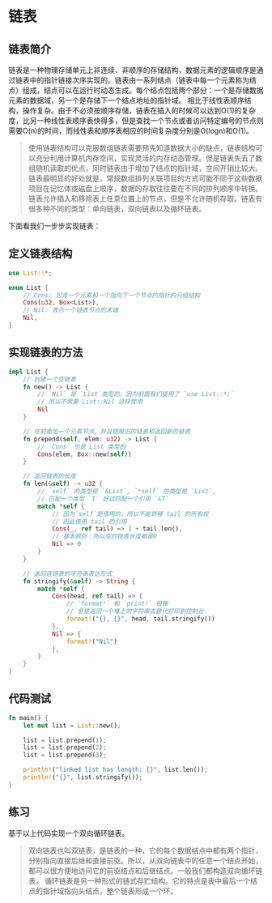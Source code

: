 # 链表

## 链表简介
链表是一种物理存储单元上非连续、非顺序的存储结构，数据元素的逻辑顺序是通过链表中的指针链接次序实现的。链表由一系列结点（链表中每一个元素称为结点）组成，结点可以在运行时动态生成。每个结点包括两个部分：一个是存储数据元素的数据域，另一个是存储下一个结点地址的指针域。 相比于线性表顺序结构，操作复杂。由于不必须按顺序存储，链表在插入的时候可以达到O(1)的复杂度，比另一种线性表顺序表快得多，但是查找一个节点或者访问特定编号的节点则需要O(n)的时间，而线性表和顺序表相应的时间复杂度分别是O(logn)和O(1)。

>使用链表结构可以克服数组链表需要预先知道数据大小的缺点，链表结构可以充分利用计算机内存空间，实现灵活的内存动态管理。但是链表失去了数组随机读取的优点，同时链表由于增加了结点的指针域，空间开销比较大。链表最明显的好处就是，常规数组排列关联项目的方式可能不同于这些数据项目在记忆体或磁盘上顺序，数据的存取往往要在不同的排列顺序中转换。链表允许插入和移除表上任意位置上的节点，但是不允许随机存取。链表有很多种不同的类型：单向链表，双向链表以及循环链表。

下面看我们一步步实现链表：

## 定义链表结构

```rust
use List::*;

enum List {
    // Cons: 包含一个元素和一个指向下一个节点的指针的元组结构
    Cons(u32, Box<List>),
    // Nil: 表示一个链表节点的末端
    Nil,
}
```

## 实现链表的方法
```rust
impl List {
    // 创建一个空链表
    fn new() -> List {
        // `Nil` 是 `List`类型的。因为前面我们使用了 `use List::*;`
        // 所以不需要 List::Nil 这样使用
        Nil
    }

    // 在前面加一个元素节点，并且链接旧的链表和返回新的链表
    fn prepend(self, elem: u32) -> List {
        // `Cons` 也是 List 类型的
        Cons(elem, Box::new(self))
    }

    // 返回链表的长度
    fn len(&self) -> u32 {
        // `self` 的类型是 `&List`, `*self` 的类型是 `List`,
        // 匹配一个类型 `T` 好过匹配一个引用 `&T`
        match *self {
            // 因为`self`是借用的，所以不能转移 tail 的所有权
            // 因此使用 tail 的引用
            Cons(_, ref tail) => 1 + tail.len(),
            // 基本规则：所以空的链表长度都是0
            Nil => 0
        }
    }

    // 返回连链表的字符串表达形式
    fn stringify(&self) -> String {
        match *self {
            Cons(head, ref tail) => {
                // `format!` 和 `print!` 很像
                // 但是返回一个堆上的字符串去替代打印到控制台
                format!("{}, {}", head, tail.stringify())
            },
            Nil => {
                format!("Nil")
            },
        }
    }
}
```

## 代码测试
```rust
fn main() {
    let mut list = List::new();

    list = list.prepend(1);
    list = list.prepend(2);
    list = list.prepend(3);

    println!("linked list has length: {}", list.len());
    println!("{}", list.stringify());
}
```

## 练习

基于以上代码实现一个双向循环链表。

>双向链表也叫双链表，是链表的一种，它的每个数据结点中都有两个指针，分别指向直接后继和直接前驱。所以，从双向链表中的任意一个结点开始，都可以很方便地访问它的前驱结点和后继结点。一般我们都构造双向循环链表。
>循环链表是另一种形式的链式存贮结构。它的特点是表中最后一个结点的指针域指向头结点，整个链表形成一个环。
